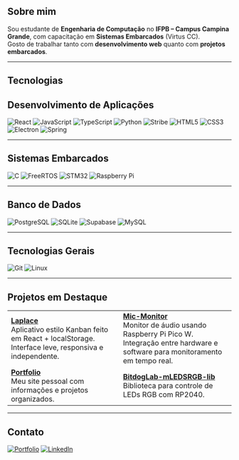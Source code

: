 ## Sobre mim
Sou estudante de **Engenharia de Computação** no **IFPB – Campus Campina Grande**, com capacitação em **Sistemas Embarcados** (Virtus CC).  
Gosto de trabalhar tanto com **desenvolvimento web** quanto com **projetos embarcados**.

---

## Tecnologias
<div align="left">

  <h2>Desenvolvimento de Aplicações</h2>
  <img src="https://img.shields.io/badge/React-0f1117?style=flat&logo=react&logoColor=61DAFB" alt="React" />
  <img src="https://img.shields.io/badge/JavaScript-0f1117?style=flat&logo=javascript&logoColor=F7DF1E" alt="JavaScript" />
  <img src="https://img.shields.io/badge/TypeScript-0f1117?style=flat&logo=typescript&logoColor=3178C6" alt="TypeScript" />
  <img src="https://img.shields.io/badge/Python-0f1117?style=flat&logo=python&logoColor=3776AB" alt="Python" />
  <img src="https://img.shields.io/badge/Stribe-0f1117?style=flat&logo=stripe&logoColor=00AFE1" alt="Stribe" />
  <img src="https://img.shields.io/badge/HTML5-0f1117?style=flat&logo=html5&logoColor=E34F26" alt="HTML5" />
  <img src="https://img.shields.io/badge/CSS3-0f1117?style=flat&logo=css3&logoColor=1572B6" alt="CSS3" />
  <img src="https://img.shields.io/badge/Electron-0f1117?style=flat&logo=electron&logoColor=47848F" alt="Electron" />
  <img src="https://img.shields.io/badge/Spring-0f1117?style=flat&logo=spring&logoColor=6DB33F" alt="Spring" />

  <hr>

  <h2>Sistemas Embarcados</h2>
  <img src="https://img.shields.io/badge/C-0f1117?style=flat&logo=c&logoColor=00599C" alt="C" />
  <img src="https://img.shields.io/badge/FreeRTOS-0f1117?style=flat&logo=freertos&logoColor=F69E1E" alt="FreeRTOS" />
  <img src="https://img.shields.io/badge/STM32-0f1117?style=flat&logo=stmicroelectronics&logoColor=009639" alt="STM32" />
  <img src="https://img.shields.io/badge/Raspberry_Pi-0f1117?style=flat&logo=raspberry-pi&logoColor=A22846" alt="Raspberry Pi" />

  <hr>

  <h2>Banco de Dados</h2>
  <img src="https://img.shields.io/badge/PostgreSQL-0f1117?style=flat&logo=postgresql&logoColor=336791" alt="PostgreSQL" />
  <img src="https://img.shields.io/badge/SQLite-0f1117?style=flat&logo=sqlite&logoColor=003B57" alt="SQLite" />
  <img src="https://img.shields.io/badge/Supabase-0f1117?style=flat&logo=supabase&logoColor=3ECF8E" alt="Supabase" />
  <img src="https://img.shields.io/badge/MySQL-0f1117?style=flat&logo=mysql&logoColor=4479A1" alt="MySQL" />

  <hr>

  <h2>Tecnologias Gerais</h2>
  <img src="https://img.shields.io/badge/Git-0f1117?style=flat&logo=git&logoColor=F05032" alt="Git" />
  <img src="https://img.shields.io/badge/Linux-0f1117?style=flat&logo=linux&logoColor=FCC624" alt="Linux" />

</div>

---

## Projetos em Destaque
<table>
<tr>
<td width="50%">
<strong><a href="https://github.com/athavus/laplace">Laplace</a></strong><br>
Aplicativo estilo Kanban feito em React + localStorage.  
Interface leve, responsiva e independente.
</td>
<td width="50%">
<strong><a href="https://github.com/athavus/mic-monitor">Mic-Monitor</a></strong><br>
Monitor de áudio usando Raspberry Pi Pico W.  
Integração entre hardware e software para monitoramento em tempo real.
</td>
</tr>
<tr>
<td width="50%">
<strong><a href="https://athavus.github.io/portfolio">Portfolio</a></strong><br>
Meu site pessoal com informações e projetos organizados.
</td>
<td width="50%">
<strong><a href="https://github.com/athavus/bitdoglab-mledsrgb-lib">BitdogLab-mLEDSRGB-lib</a></strong><br>
Biblioteca para controle de LEDs RGB com RP2040.
</td>
</tr>
</table>

---

## Contato
[![Portfolio](https://img.shields.io/badge/Portfolio-111111?style=flat&logo=About.me&logoColor=cccccc)](https://athavus.github.io/portfolio)
[![LinkedIn](https://img.shields.io/badge/LinkedIn-111111?style=flat&logo=linkedin&logoColor=cccccc)](https://www.linkedin.com/in/miguel-ryan-freitas)
